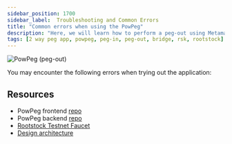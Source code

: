 ```yaml
---
sidebar_position: 1700
sidebar_label:  Troubleshooting and Common Errors
title: "Common errors when using the PowPeg"
description: "Here, we will learn how to perform a peg-out using Metamask Wallet."
tags: [2 way peg app, powpeg, peg-in, peg-out, bridge, rsk, rootstock]
---
```


![PowPeg (peg-out)](/img/resources/powpeg/pegout.gif)

You may encounter the following errors when trying out the application:


## Resources
* PowPeg frontend [repo](https://github.com/rsksmart/2wp-app)
* PowPeg backend [repo](https://github.com/rsksmart/2wp-api)
* [Rootstock Testnet Faucet](https://faucet.rootstock.io/)
* [Design architecture](/resources/guides/powpeg/advanced-operations/design-architecture/)